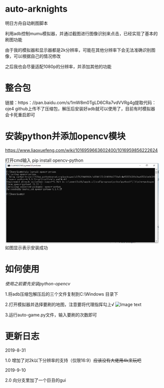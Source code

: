 # auto-arknights
明日方舟自动刷图脚本

利用adb控制mumu模拟器，并通过截图进行图像识别来点击，已经实现了基本的刷图功能

由于我的模拟器和显示器都是2k分辨率，可能在其他分辨率下会无法准确识别图像，可以根据自己的情况修改

之后我也会尽量适配1080p的分辨率，并添加其他的功能

# 整合包
链接：https：//pan.baidu.com/s/1mW8m0TgLD6CRa7vdVVRg4g提取代码：oje4
github上传不了压缩包，解压后安装好adb就可以使用了，目前有时模拟器会卡死重启即可

# 安装python并添加opencv模块

https://www.liaoxuefeng.com/wiki/1016959663602400/1016959856222624

打开cmd输入 pip install opencv-python
![Image text](https://github.com/LuffyLSX/auto-arknights/blob/master/readme/demo2.png)
如图显示表示安装成功

# 如何使用

*使用之前要先安装python-opencv*

1.将adb压缩包解压后的三个文件复制到C:\Windows 目录下

2.打开模拟器并选择要刷的地图，注意要将代理指挥勾上√
![Image text](https://github.com/LuffyLSX/auto-arknights/blob/master/readme/demo.png)

3.运行auto-game.py文件，输入要刷的次数即可

# 更新日志

2019-8-31

1.0 增加了对2k以下分辨率的支持（仅限16:9）~~应该没有大佬用4k来玩吧~~

2019-9-10

2.0 向分支里加了一个巨丑的gui
